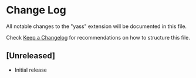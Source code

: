 # Change Log

All notable changes to the "yass" extension will be documented in this file.

Check [Keep a Changelog](http://keepachangelog.com/) for recommendations on how to structure this file.

## [Unreleased]

- Initial release